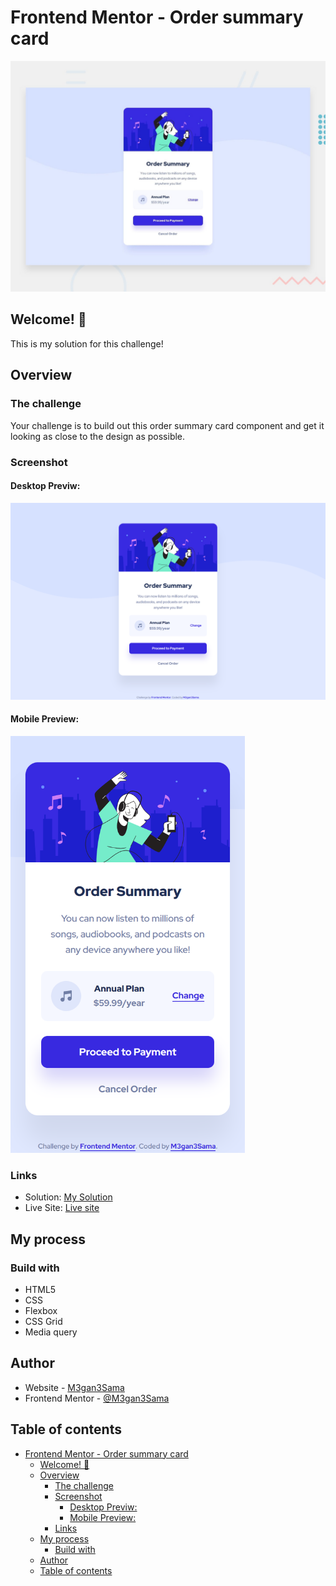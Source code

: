 # Frontend Mentor - Order summary card

![Design preview for the Order summary card coding challenge](./design/desktop-preview.jpg)

## Welcome! 👋

This is my solution for this challenge!

## Overview

### The challenge

Your challenge is to build out this order summary card component and get it looking as close to the design as possible.

### Screenshot
#### Desktop Previw:

![Desktop preview (1440px)](./design/Desktop-previw(1440).png)
#### Mobile Preview:

<img src="./design/Mobile-preview(375).png" width=375 height=667>

### Links

- Solution: [My Solution](https://your-solution-url.com)
- Live Site: [Live site](https://your-live-site-url.com)

## My process

### Build with
- HTML5
- CSS
- Flexbox
- CSS Grid
- Media query

## Author
- Website - [M3gan3Sama](https://github.com/M3gan3Sama)
- Frontend Mentor - [@M3gan3Sama](https://www.frontendmentor.io/profile/M3gan3Sama)

## Table of contents 
- [Frontend Mentor - Order summary card](#frontend-mentor---order-summary-card)
  - [Welcome! 👋](#welcome-)
  - [Overview](#overview)
    - [The challenge](#the-challenge)
    - [Screenshot](#screenshot)
      - [Desktop Previw:](#desktop-previw)
      - [Mobile Preview:](#mobile-preview)
    - [Links](#links)
  - [My process](#my-process)
    - [Build with](#build-with)
  - [Author](#author)
  - [Table of contents](#table-of-contents)